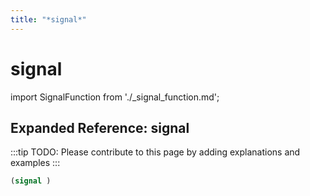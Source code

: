 ```yaml
---
title: "*signal*"
---
```


# signal

import SignalFunction from './_signal_function.md';

<SignalFunction />

## Expanded Reference: signal

:::tip
TODO: Please contribute to this page by adding explanations and examples
:::

```lisp
(signal )
```
